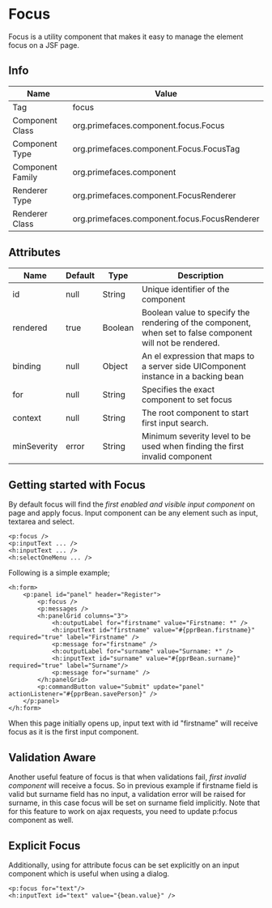 # Focus

Focus is a utility component that makes it easy to manage the element focus on a JSF page.

## Info

| Name | Value |
| --- | --- |
| Tag | focus
| Component Class | org.primefaces.component.focus.Focus
| Component Type | org.primefaces.component.Focus.FocusTag
| Component Family | org.primefaces.component |
| Renderer Type | org.primefaces.component.FocusRenderer
| Renderer Class | org.primefaces.component.focus.FocusRenderer

## Attributes

| Name | Default | Type | Description | 
| --- | --- | --- | --- |
| id | null | String | Unique identifier of the component
| rendered | true | Boolean | Boolean value to specify the rendering of the component, when set to false component will not be rendered.
| binding | null | Object | An el expression that maps to a server side UIComponent instance in a backing bean
| for | null | String | Specifies the exact component to set focus
| context | null | String | The root component to start first input search.
| minSeverity | error | String | Minimum severity level to be used when finding the first invalid component

## Getting started with Focus
By default focus will find the _first enabled and visible input component_ on page and apply focus.
Input component can be any element such as input, textarea and select.

```xhtml
<p:focus />
<p:inputText ... />
<h:inputText ... />
<h:selectOneMenu ... />
```
Following is a simple example;


```xhtml
<h:form>
    <p:panel id="panel" header="Register">
        <p:focus />
        <p:messages />
        <h:panelGrid columns="3">
            <h:outputLabel for="firstname" value="Firstname: *" />
            <h:inputText id="firstname" value="#{pprBean.firstname}" required="true" label="Firstname" />
            <p:message for="firstname" />
            <h:outputLabel for="surname" value="Surname: *" />
            <h:inputText id="surname" value="#{pprBean.surname}" required="true" label="Surname"/>
            <p:message for="surname" />
        </h:panelGrid>
        <p:commandButton value="Submit" update="panel" actionListener="#{pprBean.savePerson}" />
    </p:panel>
</h:form>
```
When this page initially opens up, input text with id "firstname" will receive focus as it is the first
input component.

## Validation Aware
Another useful feature of focus is that when validations fail, _first invalid component_ will receive a
focus. So in previous example if firstname field is valid but surname field has no input, a validation
error will be raised for surname, in this case focus will be set on surname field implicitly. Note that
for this feature to work on ajax requests, you need to update p:focus component as well.

## Explicit Focus
Additionally, using for attribute focus can be set explicitly on an input component which is useful
when using a dialog.

```xhtml
<p:focus for="text"/>
<h:inputText id="text" value="{bean.value}" />
```